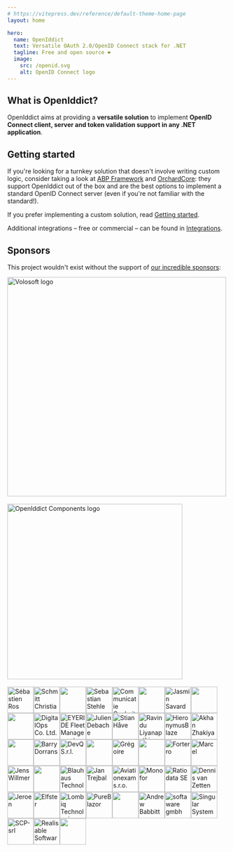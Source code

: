 ```yaml
---
# https://vitepress.dev/reference/default-theme-home-page
layout: home

hero:
  name: OpenIddict
  text: Versatile OAuth 2.0/OpenID Connect stack for .NET
  tagline: Free and open source ❤
  image:
    src: /openid.svg
    alt: OpenID Connect logo
---
```


## What is OpenIddict?

OpenIddict aims at providing a **versatile solution** to implement **OpenID Connect client, server and token validation support in any .NET application**.

## Getting started

If you're looking for a turnkey solution that doesn't involve writing custom logic, consider taking a look at
[ABP Framework](https://abp.io/modules/Volo.OpenIddict.Pro) and [OrchardCore](https://github.com/OrchardCMS/OrchardCore): they support
OpenIddict out of the box and are the best options to implement a standard OpenID Connect server (even if you're not familiar with the standard!).

If you prefer implementing a custom solution, read [Getting started](guides/getting-started/index.md).

Additional integrations – free or commercial – can be found in [Integrations](integrations/index.md).

## Sponsors

This project wouldn't exist without the support of [our incredible sponsors](https://github.com/sponsors/kevinchalet#sponsors):

<a href="https://volosoft.com/">
  <picture>
    <source media="(prefers-color-scheme: dark)" srcset="https://volosoft.com/assets/logos/volosoft-logo-light.svg">
    <img src="https://volosoft.com/assets/logos/volosoft-logo-dark.svg" width="500px" alt="Volosoft logo" />
  </picture>
</a>

<br />
<br />

<a href="https://www.openiddictcomponents.com/">
  <img src="https://www.openiddictcomponents.com/img/openiddict-components-logo.png" width="400px" alt="OpenIddict Components logo" />
</a>

<br />
<br />

<div id="sponsors">
<!-- sponsors --><a href="https://github.com/sebastienros"><img src="https:&#x2F;&#x2F;avatars.githubusercontent.com&#x2F;u&#x2F;1165805?v&#x3D;4" width="60px" alt="Sébastien Ros" /></a><a href="https://github.com/schmitch"><img src="https:&#x2F;&#x2F;avatars.githubusercontent.com&#x2F;u&#x2F;1641401?u&#x3D;60ade668385baa8a2615a9a3c0ff9f95f26e6fb0&amp;v&#x3D;4" width="60px" alt="Schmitt Christian" /></a><a href="https://github.com/cryo75"><img src="https:&#x2F;&#x2F;avatars.githubusercontent.com&#x2F;u&#x2F;3060986?v&#x3D;4" width="60px" alt="" /></a><a href="https://github.com/SebastianStehle"><img src="https:&#x2F;&#x2F;avatars.githubusercontent.com&#x2F;u&#x2F;1236435?u&#x3D;1259a16e4fa908077d94237b9b028ba250db94ba&amp;v&#x3D;4" width="60px" alt="Sebastian Stehle" /></a><a href="https://github.com/communicatie-cockpit"><img src="https:&#x2F;&#x2F;avatars.githubusercontent.com&#x2F;u&#x2F;48385413?v&#x3D;4" width="60px" alt="Communicatie Cockpit" /></a><a href="https://github.com/KeithT"><img src="https:&#x2F;&#x2F;avatars.githubusercontent.com&#x2F;u&#x2F;1142989?u&#x3D;ff79f0d6f75780e22472f303238923b974b82afe&amp;v&#x3D;4" width="60px" alt="" /></a><a href="https://github.com/Skrypt"><img src="https:&#x2F;&#x2F;avatars.githubusercontent.com&#x2F;u&#x2F;3228637?v&#x3D;4" width="60px" alt="Jasmin Savard" /></a><a href="https://github.com/feededit"><img src="https:&#x2F;&#x2F;avatars.githubusercontent.com&#x2F;u&#x2F;97811439?v&#x3D;4" width="60px" alt="" /></a><a href="https://github.com/jonmartinsson"><img src="https:&#x2F;&#x2F;avatars.githubusercontent.com&#x2F;u&#x2F;74833620?v&#x3D;4" width="60px" alt="" /></a><a href="https://github.com/DigitalOpsDev"><img src="https:&#x2F;&#x2F;avatars.githubusercontent.com&#x2F;u&#x2F;83682587?v&#x3D;4" width="60px" alt="DigitalOps Co. Ltd." /></a><a href="https://github.com/EYERIDE-Fleet-Management-System"><img src="https:&#x2F;&#x2F;avatars.githubusercontent.com&#x2F;u&#x2F;106654631?v&#x3D;4" width="60px" alt="EYERIDE Fleet Management System" /></a><a href="https://github.com/hypdeb"><img src="https:&#x2F;&#x2F;avatars.githubusercontent.com&#x2F;u&#x2F;18333810?u&#x3D;f677039db9fdbce25df14f442d144d1b50f0dde8&amp;v&#x3D;4" width="60px" alt="Julien Debache" /></a><a href="https://github.com/StanlyLife"><img src="https:&#x2F;&#x2F;avatars.githubusercontent.com&#x2F;u&#x2F;13099896?u&#x3D;1e6d020cf5ab686c722bc964df144d2f53fbfb90&amp;v&#x3D;4" width="60px" alt="Stian Håve" /></a><a href="https://github.com/ravindUwU"><img src="https:&#x2F;&#x2F;avatars.githubusercontent.com&#x2F;u&#x2F;7352580?u&#x3D;8f0c5acac22dd74e5ae3c17ba07e7fb4e09b443d&amp;v&#x3D;4" width="60px" alt="Ravindu Liyanapathirana" /></a><a href="https://github.com/dlandi"><img src="https:&#x2F;&#x2F;avatars.githubusercontent.com&#x2F;u&#x2F;3196088?u&#x3D;4e6796d8495887f413520eb1a86ba09a498950eb&amp;v&#x3D;4" width="60px" alt="HieronymusBlaze" /></a><a href="https://github.com/ahanoff"><img src="https:&#x2F;&#x2F;avatars.githubusercontent.com&#x2F;u&#x2F;2371703?u&#x3D;0e24f92223892d0dd1e4df7e1c61558554e648b7&amp;v&#x3D;4" width="60px" alt="Akhan Zhakiyanov" /></a><a href="https://github.com/cbst99"><img src="https:&#x2F;&#x2F;avatars.githubusercontent.com&#x2F;u&#x2F;78298346?u&#x3D;fe302eae7f673c88b6e850e2fd13134537aa92b0&amp;v&#x3D;4" width="60px" alt="" /></a><a href="https://github.com/blowdart"><img src="https:&#x2F;&#x2F;avatars.githubusercontent.com&#x2F;u&#x2F;796298?u&#x3D;6aec6ec03b0449244b5eecbe1bc0bc0cdf7d75dd&amp;v&#x3D;4" width="60px" alt="Barry Dorrans" /></a><a href="https://github.com/devqsrl"><img src="https:&#x2F;&#x2F;avatars.githubusercontent.com&#x2F;u&#x2F;128056759?v&#x3D;4" width="60px" alt="DevQ S.r.l." /></a><a href="https://github.com/dgxhubbard"><img src="https:&#x2F;&#x2F;avatars.githubusercontent.com&#x2F;u&#x2F;5032382?v&#x3D;4" width="60px" alt="" /></a><a href="https://github.com/verdie-g"><img src="https:&#x2F;&#x2F;avatars.githubusercontent.com&#x2F;u&#x2F;9092290?u&#x3D;5b5b393eda2a12bc18c429b67d50e98859e1f497&amp;v&#x3D;4" width="60px" alt="Grégoire" /></a><a href="https://github.com/neil-timmerman"><img src="https:&#x2F;&#x2F;avatars.githubusercontent.com&#x2F;u&#x2F;40300342?v&#x3D;4" width="60px" alt="" /></a><a href="https://github.com/forterro"><img src="https:&#x2F;&#x2F;avatars.githubusercontent.com&#x2F;u&#x2F;46156191?v&#x3D;4" width="60px" alt="Forterro" /></a><a href="https://github.com/MarcelMalik"><img src="https:&#x2F;&#x2F;avatars.githubusercontent.com&#x2F;u&#x2F;2485844?u&#x3D;09b52c466ace8cf3160512fbc041b7a3c004301b&amp;v&#x3D;4" width="60px" alt="Marcel" /></a><a href="https://github.com/jwillmer"><img src="https:&#x2F;&#x2F;avatars.githubusercontent.com&#x2F;u&#x2F;1503577?u&#x3D;20257aea95259650cb85c42e24c4a9154888bcc3&amp;v&#x3D;4" width="60px" alt="Jens Willmer" /></a><a href="https://github.com/craaash80"><img src="https:&#x2F;&#x2F;avatars.githubusercontent.com&#x2F;u&#x2F;8490360?v&#x3D;4" width="60px" alt="" /></a><a href="https://github.com/BlauhausTechnology"><img src="https:&#x2F;&#x2F;avatars.githubusercontent.com&#x2F;u&#x2F;41298647?v&#x3D;4" width="60px" alt="Blauhaus Technology (Pty) Ltd" /></a><a href="https://github.com/trejjam"><img src="https:&#x2F;&#x2F;avatars.githubusercontent.com&#x2F;u&#x2F;3594540?v&#x3D;4" width="60px" alt="Jan Trejbal" /></a><a href="https://github.com/aviationexam"><img src="https:&#x2F;&#x2F;avatars.githubusercontent.com&#x2F;u&#x2F;68584681?v&#x3D;4" width="60px" alt="Aviationexam s.r.o." /></a><a href="https://github.com/monofor"><img src="https:&#x2F;&#x2F;avatars.githubusercontent.com&#x2F;u&#x2F;27564595?v&#x3D;4" width="60px" alt="Monofor" /></a><a href="https://github.com/ratiodata-se"><img src="https:&#x2F;&#x2F;avatars.githubusercontent.com&#x2F;u&#x2F;144135858?v&#x3D;4" width="60px" alt="Ratiodata SE" /></a><a href="https://github.com/DennisvanZetten"><img src="https:&#x2F;&#x2F;avatars.githubusercontent.com&#x2F;u&#x2F;49481996?u&#x3D;5c12495c124840d5d1e40927e991c043ea4a0906&amp;v&#x3D;4" width="60px" alt="Dennis van Zetten" /></a><a href="https://github.com/jeroenbai"><img src="https:&#x2F;&#x2F;avatars.githubusercontent.com&#x2F;u&#x2F;19906644?u&#x3D;f7cd5541058ae0904e7dd856baa02a5a17d1b43b&amp;v&#x3D;4" width="60px" alt="Jeroen" /></a><a href="https://github.com/Elfster"><img src="https:&#x2F;&#x2F;avatars.githubusercontent.com&#x2F;u&#x2F;25783098?v&#x3D;4" width="60px" alt="Elfster" /></a><a href="https://github.com/Lombiq"><img src="https:&#x2F;&#x2F;avatars.githubusercontent.com&#x2F;u&#x2F;8158177?v&#x3D;4" width="60px" alt="Lombiq Technologies Ltd." /></a><a href="https://github.com/pureblazor"><img src="https:&#x2F;&#x2F;avatars.githubusercontent.com&#x2F;u&#x2F;145921752?v&#x3D;4" width="60px" alt="PureBlazor" /></a><a href="https://github.com/HabardiT"><img src="https:&#x2F;&#x2F;avatars.githubusercontent.com&#x2F;u&#x2F;70464648?u&#x3D;0a68a06bdc4b73d096b78234e4851c21b393e804&amp;v&#x3D;4" width="60px" alt="" /></a><a href="https://github.com/AndrewBabbitt97"><img src="https:&#x2F;&#x2F;avatars.githubusercontent.com&#x2F;u&#x2F;2308261?u&#x3D;cd757aec08b5253b53d3751a2634bff25ea8e74c&amp;v&#x3D;4" width="60px" alt="Andrew Babbitt" /></a><a href="https://github.com/softawaregmbh"><img src="https:&#x2F;&#x2F;avatars.githubusercontent.com&#x2F;u&#x2F;19649817?v&#x3D;4" width="60px" alt="softaware gmbh" /></a><a href="https://github.com/SingularSystems"><img src="https:&#x2F;&#x2F;avatars.githubusercontent.com&#x2F;u&#x2F;77831302?v&#x3D;4" width="60px" alt="Singular Systems" /></a><a href="https://github.com/SCP-srl"><img src="https:&#x2F;&#x2F;avatars.githubusercontent.com&#x2F;u&#x2F;156648591?v&#x3D;4" width="60px" alt="SCP-srl" /></a><a href="https://github.com/realisable"><img src="https:&#x2F;&#x2F;avatars.githubusercontent.com&#x2F;u&#x2F;13610174?u&#x3D;36991b3a9264b757f68575a979aff95bca2b454c&amp;v&#x3D;4" width="60px" alt="Realisable Software" /></a><a href="https://github.com/dewijones92"><img src="https:&#x2F;&#x2F;avatars.githubusercontent.com&#x2F;u&#x2F;659767?u&#x3D;ea01e4d4a6362c148346adbcee0f405164e4a511&amp;v&#x3D;4" width="60px" alt="" /></a><!-- sponsors -->
</div>
